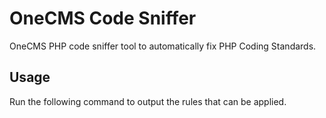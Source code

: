 # OneCMS Code Sniffer

OneCMS PHP code sniffer tool to automatically fix PHP Coding Standards.

## Usage

Run the following command to output the rules that can be applied.
